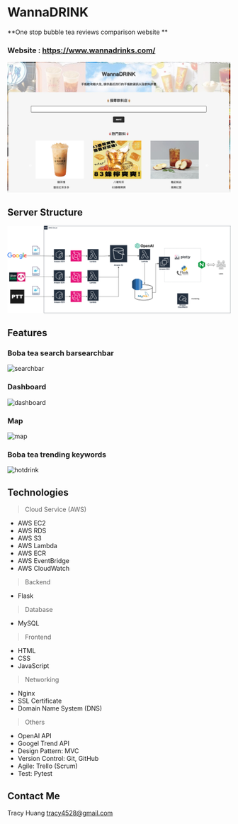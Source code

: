 
# WannaDRINK


**One stop bubble tea reviews comparison website **


### Website : https://www.wannadrinks.com/
![image](ReadmeMaterial/mainpage.jpg)

## Server Structure
![image](ReadmeMaterial/Structure.png)



## Features
### Boba tea search barsearchbar
![searchbar](https://github.com/tracy4528/WannaDRINK/assets/53402740/c3eba367-24a0-4691-b877-fbadecb33192.gif)

### Dashboard
![dashboard](https://github.com/tracy4528/WannaDRINK/assets/53402740/309302a1-bb55-4634-805c-5042d6edcb56.gif)

### Map
![map](https://github.com/tracy4528/WannaDRINK/assets/53402740/3ab08043-159f-4688-8fdd-7b27bed778dd.gif)

### Boba tea trending keywords  
![hotdrink](https://github.com/tracy4528/WannaDRINK/assets/53402740/5cf35111-fc8a-478a-9514-932fcf9f4d1a.gif)


## Technologies

>Cloud Service (AWS)
* AWS EC2
* AWS RDS
* AWS S3
* AWS Lambda
* AWS ECR
* AWS EventBridge
* AWS CloudWatch

> Backend
* Flask

> Database
* MySQL

> Frontend
* HTML
* CSS
* JavaScript

> Networking
* Nginx
* SSL Certificate
* Domain Name System (DNS)

> Others
* OpenAI API
* Googel Trend API
* Design Pattern: MVC
* Version Control: Git, GitHub
* Agile: Trello (Scrum)
* Test: Pytest


## Contact Me

Tracy Huang   tracy4528@gmail.com
